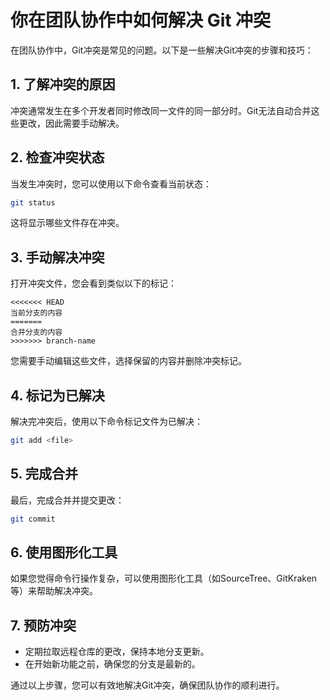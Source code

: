 # 你在团队协作中如何解决 Git 冲突

在团队协作中，Git冲突是常见的问题。以下是一些解决Git冲突的步骤和技巧：

## 1. 了解冲突的原因

冲突通常发生在多个开发者同时修改同一文件的同一部分时。Git无法自动合并这些更改，因此需要手动解决。

## 2. 检查冲突状态

当发生冲突时，您可以使用以下命令查看当前状态：

```bash
git status
```

这将显示哪些文件存在冲突。

## 3. 手动解决冲突

打开冲突文件，您会看到类似以下的标记：

```text
<<<<<<< HEAD
当前分支的内容
=======
合并分支的内容
>>>>>>> branch-name
```

您需要手动编辑这些文件，选择保留的内容并删除冲突标记。

## 4. 标记为已解决

解决完冲突后，使用以下命令标记文件为已解决：

```bash
git add <file>
```

## 5. 完成合并

最后，完成合并并提交更改：

```bash
git commit
```

## 6. 使用图形化工具

如果您觉得命令行操作复杂，可以使用图形化工具（如SourceTree、GitKraken等）来帮助解决冲突。

## 7. 预防冲突

- 定期拉取远程仓库的更改，保持本地分支更新。
- 在开始新功能之前，确保您的分支是最新的。

通过以上步骤，您可以有效地解决Git冲突，确保团队协作的顺利进行。
